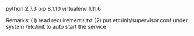 python 2.7.3
pip 8.1.10
virtualenv 1.11.6


Remarks:
(1) read requirements.txt
(2) put etc/init/supervisor.conf under system /etc/init to auto start the service
